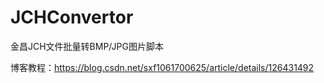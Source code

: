 # JCHConvertor
金昌JCH文件批量转BMP/JPG图片脚本

博客教程：https://blog.csdn.net/sxf1061700625/article/details/126431492

